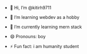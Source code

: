 - 👋 Hi, I’m @kitirh9711
- 👀 I’m learning webdev as a hobby
- 🌱 I’m currently learning mern stack


- 😄 Pronouns: boy
- ⚡ Fun fact: i am humanity student

<!---
kitirh9711/kitirh9711 is a ✨ special ✨ repository because its `README.md` (this file) appears on your GitHub profile.
You can click the Preview link to take a look at your changes.
--->
